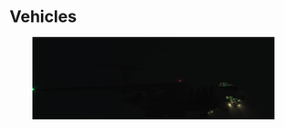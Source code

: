 # Vehicles

<figure><img src="../../../.gitbook/assets/изображение_2023-02-18_214238394.png" alt=""><figcaption></figcaption></figure>

